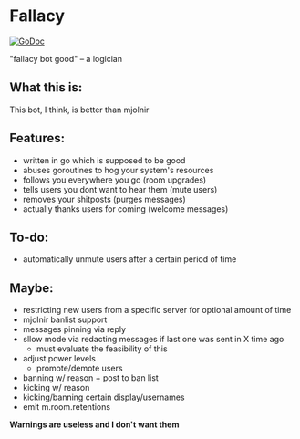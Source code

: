 # Fallacy

[![GoDoc](https://godoc.org/github.com/qua3k/fallacy?status.svg)](https://godoc.org/github.com/qua3k/fallacy)

"fallacy bot good" – a logician

## What this is:

This bot, I think, is better than mjolnir

## Features:

*   written in go which is supposed to be good
*   abuses goroutines to hog your system's resources
*   follows you everywhere you go (room upgrades)
*   tells users you dont want to hear them (mute users)
*   removes your shitposts (purges messages)
*   actually thanks users for coming (welcome messages)

## To-do:

*   automatically unmute users after a certain period of time

## Maybe:

*   restricting new users from a specific server for optional amount of time
*   mjolnir banlist support
*   messages pinning via reply
*   sllow mode via redacting messages if last one was sent in X time ago
    *   must evaluate the feasibility of this
*   adjust power levels
    *   promote/demote users
*   banning w/ reason + post to ban list
*   kicking w/ reason
*   kicking/banning certain display/usernames
*   emit m.room.retentions

**Warnings are useless and I don't want them**

